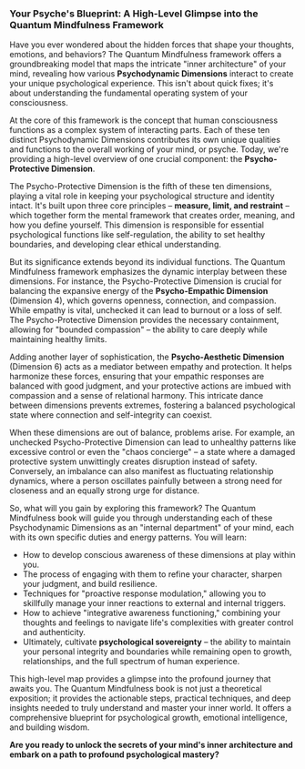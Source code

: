 ### Your Psyche's Blueprint: A High-Level Glimpse into the Quantum Mindfulness Framework
Have you ever wondered about the hidden forces that shape your thoughts, emotions, and behaviors? The Quantum Mindfulness framework offers a groundbreaking model that maps the intricate "inner architecture" of your mind, revealing how various **Psychodynamic Dimensions** interact to create your unique psychological experience. This isn't about quick fixes; it's about understanding the fundamental operating system of your consciousness.

At the core of this framework is the concept that human consciousness functions as a complex system of interacting parts. Each of these ten distinct Psychodynamic Dimensions contributes its own unique qualities and functions to the overall working of your mind, or psyche. Today, we're providing a high-level overview of one crucial component: the **Psycho-Protective Dimension**.

The Psycho-Protective Dimension is the fifth of these ten dimensions, playing a vital role in keeping your psychological structure and identity intact. It's built upon three core principles – **measure, limit, and restraint** – which together form the mental framework that creates order, meaning, and how you define yourself. This dimension is responsible for essential psychological functions like self-regulation, the ability to set healthy boundaries, and developing clear ethical understanding.

But its significance extends beyond its individual functions. The Quantum Mindfulness framework emphasizes the dynamic interplay between these dimensions. For instance, the Psycho-Protective Dimension is crucial for balancing the expansive energy of the **Psycho-Empathic Dimension** (Dimension 4), which governs openness, connection, and compassion. While empathy is vital, unchecked it can lead to burnout or a loss of self. The Psycho-Protective Dimension provides the necessary containment, allowing for "bounded compassion" – the ability to care deeply while maintaining healthy limits.

Adding another layer of sophistication, the **Psycho-Aesthetic Dimension** (Dimension 6) acts as a mediator between empathy and protection. It helps harmonize these forces, ensuring that your empathic responses are balanced with good judgment, and your protective actions are imbued with compassion and a sense of relational harmony. This intricate dance between dimensions prevents extremes, fostering a balanced psychological state where connection and self-integrity can coexist.

When these dimensions are out of balance, problems arise. For example, an unchecked Psycho-Protective Dimension can lead to unhealthy patterns like excessive control or even the "chaos concierge" – a state where a damaged protective system unwittingly creates disruption instead of safety. Conversely, an imbalance can also manifest as fluctuating relationship dynamics, where a person oscillates painfully between a strong need for closeness and an equally strong urge for distance.

So, what will you gain by exploring this framework? The Quantum Mindfulness book will guide you through understanding each of these Psychodynamic Dimensions as an "internal department" of your mind, each with its own specific duties and energy patterns. You will learn:
*   How to develop conscious awareness of these dimensions at play within you.
*   The process of engaging with them to refine your character, sharpen your judgment, and build resilience.
*   Techniques for "proactive response modulation," allowing you to skillfully manage your inner reactions to external and internal triggers.
*   How to achieve "integrative awareness functioning," combining your thoughts and feelings to navigate life's complexities with greater control and authenticity.
*   Ultimately, cultivate **psychological sovereignty** – the ability to maintain your personal integrity and boundaries while remaining open to growth, relationships, and the full spectrum of human experience.

This high-level map provides a glimpse into the profound journey that awaits you. The Quantum Mindfulness book is not just a theoretical exposition; it provides the actionable steps, practical techniques, and deep insights needed to truly understand and master your inner world. It offers a comprehensive blueprint for psychological growth, emotional intelligence, and building wisdom.

**Are you ready to unlock the secrets of your mind's inner architecture and embark on a path to profound psychological mastery?**